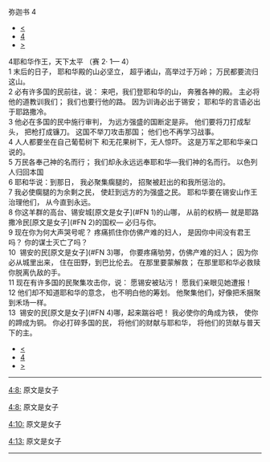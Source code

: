 ﻿





 弥迦书 4




* [<](bible/MIC03.md)
* [4](bible/MIC.md)
* [>](bible/MIC05.md)



 
4耶和华作王，天下太平 （赛
2·
1—
4）  
1 末后的日子， 耶和华殿的山必坚立， 超乎诸山，高举过于万岭； 万民都要流归这山。  
2 必有许多国的民前往，说： 来吧，我们登耶和华的山， 奔雅各神的殿。 主必将他的道教训我们； 我们也要行他的路。 因为训诲必出于锡安； 耶和华的言语必出于耶路撒冷。     
3 他必在多国的民中施行审判， 为远方强盛的国断定是非。 他们要将刀打成犁头， 把枪打成镰刀。 这国不举刀攻击那国； 他们也不再学习战事。  
4 人人都要坐在自己葡萄树下 和无花果树下，无人惊吓。 这是万军之耶和华亲口说的。  
5 万民各奉己神的名而行； 我们却永永远远奉耶和华—我们神的名而行。 以色列人归回本国  
6 耶和华说：到那日， 我必聚集瘸腿的， 招聚被赶出的和我所惩治的。  
7 我必使瘸腿的为余剩之民， 使赶到远方的为强盛之民。 耶和华要在锡安山作王治理他们， 从今直到永远。     
8 你这羊群的高台、锡安城[原文是女子](#FN
1)的山哪， 从前的权柄— 就是耶路撒冷民[原文是女子](#FN
2)的国权— 必归与你。  
9 现在你为何大声哭号呢？ 疼痛抓住你仿佛产难的妇人， 是因你中间没有君王吗？ 你的谋士灭亡了吗？  
10  锡安的民[原文是女子](#FN
3)哪， 你要疼痛劬劳，仿佛产难的妇人； 因为你必从城里出来， 住在田野，到巴比伦去。 在那里要蒙解救； 在那里耶和华必救赎你脱离仇敌的手。  
11 现在有许多国的民聚集攻击你，说： 愿锡安被玷污！ 愿我们亲眼见她遭报！  
12 他们却不知道耶和华的意念， 也不明白他的筹划。 他聚集他们，好像把禾捆聚到禾场一样。     
13  锡安的民[原文是女子](#FN
4)哪，起来踹谷吧！ 我必使你的角成为铁， 使你的蹄成为铜。 你必打碎多国的民， 将他们的财献与耶和华， 将他们的货献与普天下的主。 
* [<](bible/MIC03.md)
* [4](bible/MIC.md)
* [>](bible/MIC05.md)





---


[4:8:](#V8)
原文是女子


[4:8:](#V8)
原文是女子


[4:10:](#V10)
原文是女子


[4:13:](#V13)
原文是女子




---









